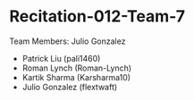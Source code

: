 # Recitation-012-Team-7

Team Members:
Julio Gonzalez
- Patrick Liu (pali1460)
- Roman Lynch (Roman-Lynch)
- Kartik Sharma (Karsharma10)
- Julio Gonzalez (flextwaft)
